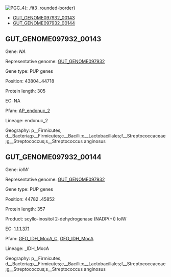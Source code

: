 ![PGC_4](../static/images/Clusters_figure/PGC_4.jpg){: .fit3 .rounded-border}

<ul id="myTab" class="nav nav-tabs">
  <li class="active">
        <a href="#tab1" data-toggle="tab">GUT_GENOME097932_00143</a>
  </li>
<li><a href="#tab2" data-toggle="tab">GUT_GENOME097932_00144</a></li>
</ul>

<div id="myTabContent" class="tab-content">
  <div class="tab-pane fade in active" id="tab1">

<h2 id="GUT_GENOME097932_00143">GUT_GENOME097932_00143</h2>
<p>Gene: <em>NA</em>
<p>Representative genome: <a href="Asia">GUT_GENOME097932</a></p>
<p>Gene type: PUP genes</p>
<p>Position: 43804..44718</p>
<p>Protein length: 305</p>
<p>EC: NA</p>
<p>Pfam: <a href="http://pfam.xfam.org/family/AP_endonuc_2">AP_endonuc_2</a></p>

<p>Lineage: endonuc_2</p>
<p>Geography: p__Firmicutes, d__Bacteria;p__Firmicutes;c__Bacilli;o__Lactobacillales;f__Streptococcaceae;g__Streptococcus;s__Streptococcus anginosus</p>
  </div>

  <div class="tab-pane fade" id="tab2">

<h2 id="GUT_GENOME097932_00144">GUT_GENOME097932_00144</h2>
<p>Gene: <em>iolW</em></p>
<p>Representative genome: <a href="Asia">GUT_GENOME097932</a></p>
<p>Gene type: PUP genes</p>
<p>Position: 44782..45852</p>
<p>Protein length: 357</p>
<p>Product: scyllo-inositol 2-dehydrogenase (NADP(+)) IolW</p>
<p>EC: <a href="https://www.brenda-enzymes.org/enzyme.php?ecno=1.1.1.371">1.1.1.371</a></p>
<p>Pfam: <a href="http://pfam.xfam.org/family/GFO_IDH_MocA_C">GFO_IDH_MocA_C</a>, <a href="http://pfam.xfam.org/family/GFO_IDH_MocA">GFO_IDH_MocA</a></p>
<p>Lineage: _IDH_MocA</p>
<p>Geography: p__Firmicutes, d__Bacteria;p__Firmicutes;c__Bacilli;o__Lactobacillales;f__Streptococcaceae;g__Streptococcus;s__Streptococcus anginosus</p>

  </div>
</div>
